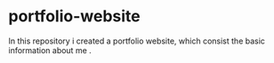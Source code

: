 # portfolio-website
In this repository i created a portfolio website,  which consist the basic information about me .
